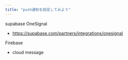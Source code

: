 ```yaml
---
title: "push通知を設定してみよう"
---
```


supabase OneSignal
- https://supabase.com/partners/integrations/onesignal

Firebase
- cloud message